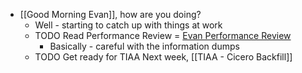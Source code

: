 - [[Good Morning Evan]], how are you doing?
	- Well - starting to catch up with things at work
	- TODO Read Performance Review = [Evan Performance Review](https://rangle.slack.com/archives/DJ2J7S4KV/p1659961800310349)
		- Basically - careful with the information dumps
	- TODO Get ready for TIAA Next week, [[TIAA - Cicero Backfill]]